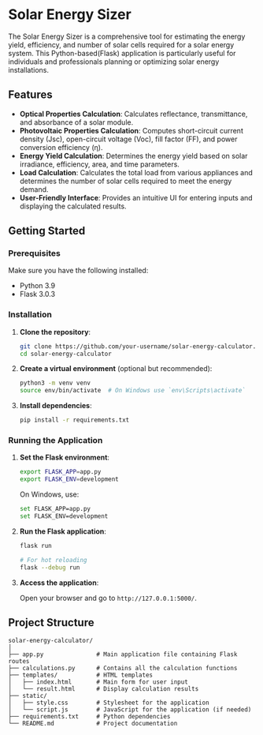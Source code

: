 # Solar Energy Sizer

The Solar Energy Sizer is a comprehensive tool for estimating the energy yield, efficiency, and number of solar cells required for a solar energy system. This Python-based(Flask) application is particularly useful for individuals and professionals planning or optimizing solar energy installations.

## Features

- **Optical Properties Calculation**: Calculates reflectance, transmittance, and absorbance of a solar module.
- **Photovoltaic Properties Calculation**: Computes short-circuit current density (Jsc), open-circuit voltage (Voc), fill factor (FF), and power conversion efficiency (η).
- **Energy Yield Calculation**: Determines the energy yield based on solar irradiance, efficiency, area, and time parameters.
- **Load Calculation**: Calculates the total load from various appliances and determines the number of solar cells required to meet the energy demand.
- **User-Friendly Interface**: Provides an intuitive UI for entering inputs and displaying the calculated results.

## Getting Started

### Prerequisites

Make sure you have the following installed:

- Python 3.9
- Flask 3.0.3

### Installation

1. **Clone the repository**:

   ```bash
   git clone https://github.com/your-username/solar-energy-calculator.git
   cd solar-energy-calculator
   ```

2. **Create a virtual environment** (optional but recommended):

   ```bash
   python3 -m venv venv
   source env/bin/activate  # On Windows use `env\Scripts\activate`
   ```

3. **Install dependencies**:

   ```bash
   pip install -r requirements.txt
   ```

### Running the Application

1. **Set the Flask environment**:

   ```bash
   export FLASK_APP=app.py
   export FLASK_ENV=development
   ```

   On Windows, use:

   ```bash
   set FLASK_APP=app.py
   set FLASK_ENV=development
   ```

2. **Run the Flask application**:

   ```bash
   flask run

   # For hot reloading
   flask --debug run
   ```

3. **Access the application**:

   Open your browser and go to `http://127.0.0.1:5000/`.

## Project Structure

```plaintext
solar-energy-calculator/
│
├── app.py               # Main application file containing Flask routes
├── calculations.py      # Contains all the calculation functions
├── templates/           # HTML templates
│   ├── index.html       # Main form for user input
│   └── result.html      # Display calculation results
├── static/
│   ├── style.css        # Stylesheet for the application
│   └── script.js        # JavaScript for the application (if needed)
├── requirements.txt     # Python dependencies
└── README.md            # Project documentation
```
